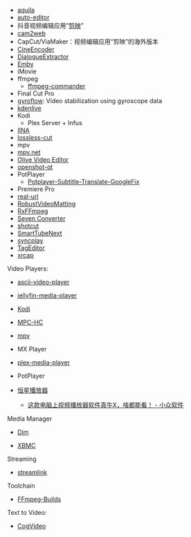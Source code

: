 - [aquila](https://github.com/gozfree/aquila)
- [auto-editor](https://github.com/WyattBlue/auto-editor)
- 抖音视频编辑应用“[剪映](https://zh.wikipedia.org/w/index.php?title=剪映&action=edit&redlink=1)”
- [cam2web](https://github.com/cvsandbox/cam2web)
- CapCut/ViaMaker：视频编辑应用“剪映”的海外版本
- [CineEncoder](https://github.com/CineEncoder/cine-encoder)
- [DialogueExtractor](https://github.com/COLOR-SKY/DialogueExtractor)
- [Emby](https://emby.media/)
- iMovie
- ffmpeg
  - [ffmpeg-commander](https://github.com/alfg/ffmpeg-commander)
- Final Cut Pro
- [gyroflow](https://github.com/gyroflow/gyroflow): Video stabilization using gyroscope data
- [kdenlive](https://github.com/KDE/kdenlive)
- Kodi
  - Plex Server + Infus
- [IINA](https://iina.io/)
- [lossless-cut](https://github.com/mifi/lossless-cut)
- mpv
- [mpv.net](https://github.com/mpvnet-player/mpv.net)
- [Olive Video Editor](https://github.com/olive-editor/olive)
- [openshot-qt](https://github.com/OpenShot/openshot-qt)
- PotPlayer
  - [Potplayer-Subtitle-Translate-GoogleFix](https://github.com/veritas501/Potplayer-Subtitle-Translate-GoogleFix)
- Premiere Pro
- [real-url](https://github.com/wbt5/real-url)
- [RobustVideoMatting](https://github.com/PeterL1n/RobustVideoMatting)
- [RxFFmpeg](https://github.com/microshow/RxFFmpeg)
- [Seven Converter](https://github.com/SevenbytesSoftware/SevenConverter)
- [shotcut](https://github.com/mltframework/shotcut)
- [SmartTubeNext](https://github.com/yuliskov/SmartTubeNext)
- [syncplay](https://github.com/Syncplay/syncplay)
- [TagEditor](https://github.com/Martchus/tageditor)
- [xrcap](https://github.com/catid/xrcap)

Video Players:

- [ascii-video-player](https://github.com/IonelPopJara/ascii-video-player)

- [jellyfin-media-player](https://github.com/jellyfin/jellyfin-media-player)

- [Kodi](https://github.com/xbmc/xbmc)

- [MPC-HC](https://github.com/mpc-hc/mpc-hc)

- [mpv](https://github.com/mpv-player/mpv)

- MX Player

- [plex-media-player](https://github.com/plexinc/plex-media-player)

- PotPlayer

- [恒星播放器](https://www.stellarplayer.com/)
  
  - [这款电脑上视频播放器软件真牛X，啥都能看！ - 小众软件](https://www.appinn.com/stellarplayer/)

Media Manager

- [Dim](https://github.com/Dusk-Labs/dim)

- [XBMC](https://github.com/xbmc/xbmc)

Streaming

- [streamlink](https://github.com/streamlink/streamlink)

Toolchain

- [FFmpeg-Builds](https://github.com/BtbN/FFmpeg-Builds)

Text to Video:

- [CogVideo](https://github.com/THUDM/CogVideo)
